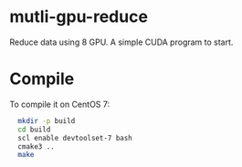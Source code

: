 # mutli-gpu-reduce
Reduce data using 8 GPU. A simple CUDA program to start.
# Compile
To compile it on CentOS 7:
```bash
  mkdir -p build
  cd build
  scl enable devtoolset-7 bash
  cmake3 ..
  make
```
